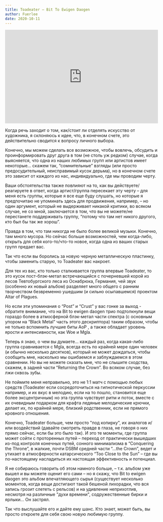 ```yaml
---
title: Toadeater — Bit To Ewigen Daogen
author: Fuerlee
date: 2020-10-11
---
```


<iframe style="border: 0; width: 100%; height: 307px;" src="https://bandcamp.com/EmbeddedPlayer/album=2612117501/size=large/bgcol=ffffff/linkcol=0687f5/artwork=small/transparent=true/" seamless><a href="https://toadeater.bandcamp.com/album/bit-to-ewigen-daogen">Bit To Ewigen Daogen by Toadeater</a></iframe>

Когда речь заходит о том, как/стоит ли отделять искусство от художника, я склоняюсь к идее, что, в конечном счете, это действительно сводится к вопросу личного выбора.

Конечно, мы можем сделать все возможное, чтобы вовлечь, обсудить и проинформировать друг друга в том (не столь уж редком) случае, когда выясняется, что одна из наших любимых групп или артистов имеет некоторые... скажем так, “сомнительные” взгляды (или просто предосудительный, неисправимый кусок дерьма), но в конечном счете это зависит от каждого из нас, индивидуально, где мы проводим черту.

Ваши обстоятельства также повлияют на то, как вы действуете/реагируете в ответ, когда артист/группа пересекает эту черту – для меня есть группы, которые я все еще буду слушать, но которые я предпочитаю не упоминать здесь для продвижения, например, – но один аргумент, который не выдерживает никакой критики, во всяком случае, не со мной, заключается в том, что вы не можете/не перестанете поддерживать группу, “потому что там нет никого другого, кто был бы так же хорош”.

Правда в том, что там никогда не было более великой музыки. Конечно, там много мусора. Но сейчас больше возможностей, чем когда-либо, открыть для себя кого-то/что-то новое, когда одна из ваших старых групп предает вас.

Так что если вы боролись за новую черную металлическую пластинку, чтобы заменить старую, то Toadeater вас накроет.

Для тех из вас, кто только сталкивается группа впервые Toadeater, то это кусок пост-блэк-метал встречающийся с почерневшей корой из лесов Тевтобургского леса из Оснабрюка, Германия, чей звук (особенно их новый альбом) разделяет много общего с ранним творчеством безвременно ушедшим (и сильно осыпавшемся) проектом Altar of Plagues.

Но если эти упоминания о “Post” и “Crust” у вас гонке за выход - обратите внимание, что на Bit to ewigen daogen трио подтолкнули вещи гораздо более в атмосферной блэк-метал части спектра (с основным упором на “Black Metal” часть этого дескриптора) таким образом, чтобы не только вспомнить лучшие биты AoP , а также обладает уровень ярости и интенсивности, как Woe и Mgla.

Теперь я знаю, о чем вы думаете... каждый раз, когда какая-либо группа сравнивается с Mgla, всегда есть по крайней мере один человек (и обычно несколько десятков), который не может дождаться, чтобы сообщить мне, насколько мы ошибаемся и заблуждаемся в этом сравнении. Но вы не можете сказать мне, что не слышите сходства, скажем, в задней части “Returning the Crown”. Во всяком случае, без лжи сквозь зубы.

Не поймите меня неправильно, это не 1:1 матч с помощью любых средств (Toadeater если сосредоточиться на гипнотической перкуссии например, и их вкус в мелодию, если на то пошло, становится еще более эксцентричным) но эта группа чувствует ритм и поток, вместе с их очевидным подарком для крафта ледяные мелодические крючки, делает их, по крайней мере, близкий родственник, если не прямого кровного отношения.

Конечно, Toadeater больше, чем просто "под копирку", их аналогов и/или воздействий (давайте смотреть правде в глаза, не говоря о них прямо сейчас, если бы это было так). И это те моменты, где группа может сойти с проторенных путей – переход от практически вышедших из-под контроля конечных путей, сонного минимализма в “Conquering the Throne”, в жалкие, почти DSBM средней части “…the Crown”, ведет и утихает в атмосферности катарсического “Too Close to the Sun” – где вы по-настоящему насладиться их настоящая эффективность и потенциал.

Я не собираюсь говорить об этом намного больше, – т.к. альбом уже вышел и вы можете оценит его сами – но я скажу, что Bit to ewigen daogen это альбом впечатляющего сырья (существует несколько моментов, когда вещи достигают такой бешеной лихорадки, что вся запись грозит слететь с рельсов) и на удивление неприхотлив, несмотря на различные "духи времени", содружественные бирки и ярлыки... Он застрял.

Так что выслушайте его и дайте ему шанс. Кто знает, может быть, вы просто откроете для себя свою новую любимую группу.
